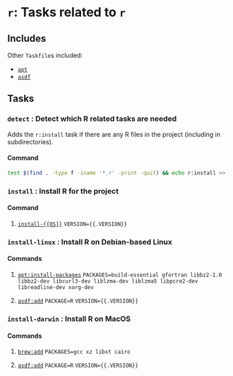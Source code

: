 <!-- Generated from Taskfile. Do not edit. -->

# `r`: Tasks related to `r`

## Includes

Other `Taskfile`s included:

- [`apt`](apt.md)
- [`asdf`](asdf.md)

## Tasks

### <a id='detect'>`detect`</a> : Detect which R related tasks are needed

Adds the `r:install` task if there are any R files in the project (including in subdirectories).

#### Command

```sh
test $(find . -type f -iname '*.r' -print -quit) && echo r:install >> .stencila/tasks/detected
```

### <a id='install'>`install`</a> : Install R for the project

#### Command

1. [`install-{{OS}}`](#install-{{OS}}) `VERSION={{.VERSION}}`

### <a id='install-linux'>`install-linux`</a> : Install R on Debian-based Linux

#### Commands

1. [`apt:install-packages`](apt.md#install-packages) `PACKAGES=build-essential gfortran libbz2-1.0 libbz2-dev libcurl3-dev liblzma-dev liblzma5 libpcre2-dev libreadline-dev xorg-dev `

2. [`asdf:add`](asdf.md#add) `PACKAGE=R` `VERSION={{.VERSION}}`

### <a id='install-darwin'>`install-darwin`</a> : Install R on MacOS

#### Commands

1. [`brew:add`](brew.md#add) `PACKAGES=gcc xz libxt cairo`

2. [`asdf:add`](asdf.md#add) `PACKAGE=R` `VERSION={{.VERSION}}`
